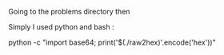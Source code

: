 Going to the problems directory then

Simply I used python and bash :
 
python -c "import base64; print('$(./raw2hex)'.encode('hex'))"
